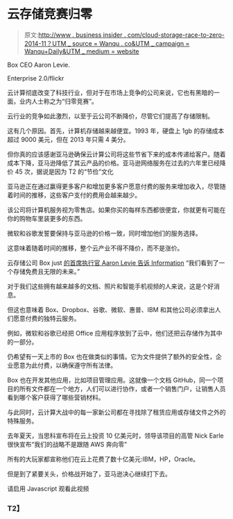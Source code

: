 # 云存储竞赛归零

> 原文:[http://www . business insider . com/cloud-storage-race-to-zero-2014-11？UTM _ source = Wanqu . co&UTM _ campaign = Wanqu+Daily&UTM _ medium = website](http://www.businessinsider.com/cloud-storage-race-to-zero-2014-11?utm_source=wanqu.co&utm_campaign=Wanqu+Daily&utm_medium=website)

 Box CEO Aaron Levie.

Enterprise 2.0/flickr

云计算彻底改变了科技行业，但对于在市场上竞争的公司来说，它也有黑暗的一面，业内人士称之为“归零竞赛”。

云行业的竞争如此激烈，以至于云公司不断降价，尽管它们提高了存储限制。

这有几个原因。首先，计算机存储越来越便宜。1993 年，硬盘上 1gb 的存储成本超过 9000 美元，但在 2013 年只需 4 美分。

但你真的应该感谢亚马逊确保云计算公司将这些节省下来的成本传递给客户。随着成本下降，亚马逊降低了其云产品的价格。亚马逊网络服务在过去的六年里已经降价 45 次，据说是因为 T2 的“节俭”文化

亚马逊正在通过赢得更多客户和增加更多客户愿意付费的服务来增加收入，尽管随着时间的推移，这些客户支付的费用会越来越少。

该公司将计算机服务视为零售店。如果你买的每样东西都很便宜，你就更有可能在你的购物车里装更多的东西。

微软和谷歌发誓要保持与亚马逊的价格一致，同时增加他们的服务选择。

这意味着随着时间的推移，整个云产业不得不降价，而不是涨价。

云存储公司 Box just [的首席执行官 Aaron Levie 告诉 Information](https://www.businessinsider.com/a-peek-at-amazons-culture-of-frugality-2014-4) “我们看到了一个存储免费且无限的未来。”

对于我们这些拥有越来越多的文档、照片和智能手机视频的人来说，这是个好消息。

但这也意味着 Box、Dropbox、谷歌、微软、惠普、IBM 和其他公司必须拿出人们愿意付费的独特云服务。

例如，微软和谷歌已经把 Office 应用程序放到了云中，他们还把云存储作为其中的一部分。

仍希望有一天上市的 Box 也在做类似的事情。它为文件提供了额外的安全性，企业愿意为此付费，以确保遵守所有法律。

Box 也在开发其他应用，比如项目管理应用。这就像一个文档 GitHub，同一个项目的所有文件都在一个地方，人们可以进行协作，或者一个销售门户，让销售人员看到哪个客户获得了哪些营销材料。

与此同时，云计算大战中的每一家新公司都在寻找除了租赁应用或存储文件之外的特殊服务。

去年夏天，当思科宣布将在云上投资 10 亿美元时，领导该项目的高管 Nick Earle 很快宣布“我们的战略不是跟随 AWS 奔向零”

所有的大玩家都宣称他们在云上花费了数十亿美元:IBM，HP，Oracle。

但是到了紧要关头，价格战开始了，亚马逊决心继续打下去。

<noscript><p>请启用 Javascript 观看此视频</p></noscript>

### **T2】**